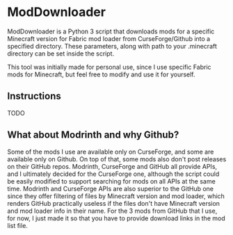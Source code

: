# ModDownloader

ModDownloader is a Python 3 script that downloads mods for a specific Minecraft version for Fabric mod loader from CurseForge/Github into a specified directory. These parameters, along with path to your .minecraft directory can be set inside the script.

This tool was initially made for personal use, since I use specific Fabric mods for Minecraft, but feel free to modify and use it for yourself.

## Instructions

TODO

## What about Modrinth and why Github?

Some of the mods I use are available only on CurseForge, and some are available only on Github. On top of that, some mods also don't post releases on their GitHub repos. Modrinth, CurseForge and GitHub all provide APIs, and I ultimately decided for the CurseForge one, although the script could be easily modified to support searching for mods on all APIs at the same time. Modrinth and CurseForge APIs are also superior to the GitHub one since they offer filtering of files by Minecraft version and mod loader, which renders GitHub practically useless if the files don't have Minecraft version and mod loader info in their name. For the 3 mods from GitHub that I use, for now, I just made it so that you have to provide download links in the mod list file.
